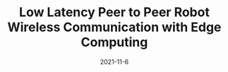 ---
title: "Low Latency Peer to Peer Robot Wireless Communication with Edge Computing"
collection: publications
#permalink: /publication/paper1
excerpt: '-Developed a new peer-to-peer wireless platform that enables real-time communication for multiple robot system. 
-Utilized the high bandwidth and low latency wireless platform to facilitate seamless interaction between mobile robots and articulated robot for smart factories.'
date: 2021-11-6
venue: 'IEEE 11th International Conference on System Engineering and Technology 2021 (ICSET2021)'
paperurl: 'http://chanun3571.github.io/files/Low_Latency_Peer_to_Peer.pdf'
#citation: 'Asavasirikulkij, C., Mathong, C., Sinthumongkolchai, T., Chancharoen, R. and Asdomwised, W., 2021, November. Low latency peer to peer robot wireless communication with edge computing. In 2021 IEEE 11th International Conference on System Engineering and Technology (ICSET) (pp. 100-105). IEEE.'
---